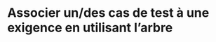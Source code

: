 # Associer un/des cas de test à une exigence en utilisant l’arbre



<!--stackedit_data:
eyJoaXN0b3J5IjpbNzU1NjUyMDY3XX0=
-->

